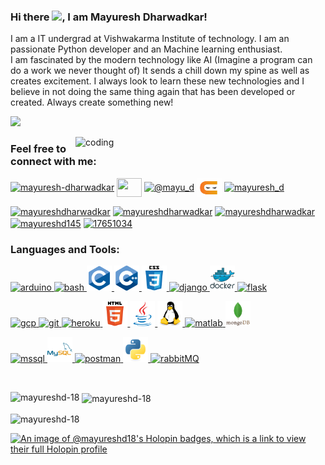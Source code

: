 

### Hi there <img src="https://raw.githubusercontent.com/MartinHeinz/MartinHeinz/master/wave.gif" width="30px">, I am Mayuresh Dharwadkar!
I am a IT undergrad at Vishwakarma Institute of technology. I am an passionate Python developer and an Machine learning enthusiast.<br>
I am fascinated by the modern technology like AI (Imagine a program can do a work we never thought of) It sends a chill down my spine as well as creates excitement. I always look to learn these new technologies and I believe in not doing the same thing again that has been developed or created. Always create something new!


![](https://komarev.com/ghpvc/?username=Mayureshd-18&label=PROFILE+VIEWS)

<img align = "right" alt = "coding" width="400" padding="400" src="https://cdn.dribbble.com/users/2131993/screenshots/4948736/thoughtworks-gif_dribbble.gif">

<h3 align="left">Feel free to connect with me:</h3>
<p align="left">
<a href="https://linkedin.com/in/mayuresh-dharwadkar" target="blank"><img align="center" src="https://raw.githubusercontent.com/rahuldkjain/github-profile-readme-generator/master/src/images/icons/Social/linked-in-alt.svg" alt="mayuresh-dharwadkar" height="30" width="40" /></a>
<a href="https://www.leetcode.com/" target="blank"><img align="center" src="https://raw.githubusercontent.com/rahuldkjain/github-profile-readme-generator/master/src/images/icons/Social/leet-code.svg" alt="" height="30" width="40" /></a>
<a href="https://www.hackerrank.com/Mayu_D" target="blank"><img align="center" src="https://raw.githubusercontent.com/rahuldkjain/github-profile-readme-generator/master/src/images/icons/Social/hackerrank.svg" alt="@mayu_d" height="30" width="40" /></a>
  <a href="https://www.codingninjas.com/studio/profile/MayuD" target="blank"><img align="center" src="https://github.com/Mayureshd-18/github-profile-readme-generator/blob/master/src/images/icons/Social/codingninjas.svg" alt="@mayu_d" height="30" width="40" /></a>
  <a href="https://www.codechef.com/users/mayuresh_d" target="blank"><img align="center" src="https://cdn.jsdelivr.net/npm/simple-icons@3.1.0/icons/codechef.svg" alt="mayuresh_d" height="30" width="40" /></a>
  
  
 <a href="https://kaggle.com/mayureshdharwadkar" target="blank"><img align="center" src="https://raw.githubusercontent.com/rahuldkjain/github-profile-readme-generator/master/src/images/icons/Social/kaggle.svg" alt="mayureshdharwadkar" height="30" width="40" /></a> 
  <a href="https://codeforces.com/profile/mayureshdharwadkar" target="blank"><img align="center" src="https://raw.githubusercontent.com/rahuldkjain/github-profile-readme-generator/master/src/images/icons/Social/codeforces.svg" alt="mayureshdharwadkar" height="30" width="40" /></a>
  <a href="https://auth.geeksforgeeks.org/user/mayureshdharwadkar" target="blank"><img align="center" src="https://raw.githubusercontent.com/rahuldkjain/github-profile-readme-generator/master/src/images/icons/Social/geeks-for-geeks.svg" alt="mayureshdharwadkar" height="30" width="40" /></a>
  <a href="https://twitter.com/mayureshd145" target="blank"><img align="center" src="https://raw.githubusercontent.com/rahuldkjain/github-profile-readme-generator/master/src/images/icons/Social/twitter.svg" alt="mayureshd145" height="30" width="40" /></a>
  <a href="https://stackoverflow.com/users/17651034" target="blank"><img align="center" src="https://raw.githubusercontent.com/rahuldkjain/github-profile-readme-generator/master/src/images/icons/Social/stack-overflow.svg" alt="17651034" height="30" width="40" /></a>

</p>
  

<h3 align="left">Languages and Tools:</h3>
<p align="left"> <a href="https://www.arduino.cc/" target="_blank" rel="noreferrer"> <img src="https://cdn.worldvectorlogo.com/logos/arduino-1.svg" alt="arduino" width="40" height="40"/> </a> <a href="https://www.gnu.org/software/bash/" target="_blank" rel="noreferrer"> <img src="https://www.vectorlogo.zone/logos/gnu_bash/gnu_bash-icon.svg" alt="bash" width="40" height="40"/> </a> <a href="https://www.cprogramming.com/" target="_blank" rel="noreferrer"> <img src="https://raw.githubusercontent.com/devicons/devicon/master/icons/c/c-original.svg" alt="c" width="40" height="40"/> </a> <a href="https://www.w3schools.com/cpp/" target="_blank" rel="noreferrer"> <img src="https://raw.githubusercontent.com/devicons/devicon/master/icons/cplusplus/cplusplus-original.svg" alt="cplusplus" width="40" height="40"/> </a> <a href="https://www.w3schools.com/css/" target="_blank" rel="noreferrer"> <img src="https://raw.githubusercontent.com/devicons/devicon/master/icons/css3/css3-original-wordmark.svg" alt="css3" width="40" height="40"/> </a> <a href="https://www.djangoproject.com/" target="_blank" rel="noreferrer"> <img src="https://cdn.worldvectorlogo.com/logos/django.svg" alt="django" width="40" height="40"/> </a> <a href="https://www.docker.com/" target="_blank" rel="noreferrer"> <img src="https://raw.githubusercontent.com/devicons/devicon/master/icons/docker/docker-original-wordmark.svg" alt="docker" width="40" height="40"/> </a> <a href="https://flask.palletsprojects.com/" target="_blank" rel="noreferrer"> <img src="https://www.vectorlogo.zone/logos/pocoo_flask/pocoo_flask-icon.svg" alt="flask" width="40" height="40"/> </a>
  
  <a href="https://cloud.google.com" target="_blank" rel="noreferrer"> <img src="https://www.vectorlogo.zone/logos/google_cloud/google_cloud-icon.svg" alt="gcp" width="40" height="40"/> </a> <a href="https://git-scm.com/" target="_blank" rel="noreferrer"> <img src="https://www.vectorlogo.zone/logos/git-scm/git-scm-icon.svg" alt="git" width="40" height="40"/> </a> <a href="https://heroku.com" target="_blank" rel="noreferrer"> <img src="https://www.vectorlogo.zone/logos/heroku/heroku-icon.svg" alt="heroku" width="40" height="40"/> </a> <a href="https://www.w3.org/html/" target="_blank" rel="noreferrer"> <img src="https://raw.githubusercontent.com/devicons/devicon/master/icons/html5/html5-original-wordmark.svg" alt="html5" width="40" height="40"/> </a> <a href="https://www.java.com" target="_blank" rel="noreferrer"> 
  <img src="https://raw.githubusercontent.com/devicons/devicon/master/icons/java/java-original.svg" alt="java" width="40" height="40"/> </a> <a href="https://www.linux.org/" target="_blank" rel="noreferrer"> <img src="https://raw.githubusercontent.com/devicons/devicon/master/icons/linux/linux-original.svg" alt="linux" width="40" height="40"/> </a> <a href="https://www.mathworks.com/" target="_blank" rel="noreferrer"> <img src="https://upload.wikimedia.org/wikipedia/commons/2/21/Matlab_Logo.png" alt="matlab" width="40" height="40"/> </a> <a href="https://www.mongodb.com/" target="_blank" rel="noreferrer"> <img src="https://raw.githubusercontent.com/devicons/devicon/master/icons/mongodb/mongodb-original-wordmark.svg" alt="mongodb" width="40" height="40"/> 
  
  </a> <a href="https://www.microsoft.com/en-us/sql-server" target="_blank" rel="noreferrer"> <img src="https://www.svgrepo.com/show/303229/microsoft-sql-server-logo.svg" alt="mssql" width="40" height="40"/> </a> <a href="https://www.mysql.com/" target="_blank" rel="noreferrer"> <img src="https://raw.githubusercontent.com/devicons/devicon/master/icons/mysql/mysql-original-wordmark.svg" alt="mysql" width="40" height="40"/> </a> <a href="https://postman.com" target="_blank" rel="noreferrer"> <img src="https://www.vectorlogo.zone/logos/getpostman/getpostman-icon.svg" alt="postman" width="40" height="40"/> </a> <a href="https://www.python.org" target="_blank" rel="noreferrer"> <img src="https://raw.githubusercontent.com/devicons/devicon/master/icons/python/python-original.svg" alt="python" width="40" height="40"/> </a> <a href="https://www.rabbitmq.com" target="_blank" rel="noreferrer"> <img src="https://www.vectorlogo.zone/logos/rabbitmq/rabbitmq-icon.svg" alt="rabbitMQ" width="40" height="40"/> </a> </p>
<BR CLEAR=RIGHT|LEFT />  

<p><img align="left" src="https://github-readme-stats.vercel.app/api/top-langs?username=mayureshd-18&show_icons=true&theme=dark&locale=en&layout=compact" alt="mayureshd-18" /></p>

<p>&nbsp;<img align="center" src="https://github-readme-stats.vercel.app/api?username=mayureshd-18&show_icons=true&theme=dark&locale=en" alt="mayureshd-18" /></p>

<p><img align="center" src="https://github-readme-streak-stats.herokuapp.com/?user=mayureshd-18&theme=dark" alt="mayureshd-18" /></p>

[![An image of @mayureshd18's Holopin badges, which is a link to view their full Holopin profile](https://holopin.me/mayureshd18)](https://holopin.io/@mayureshd18)
   
    
